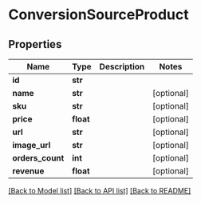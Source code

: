 # ConversionSourceProduct

## Properties
Name | Type | Description | Notes
------------ | ------------- | ------------- | -------------
**id** | **str** |  | 
**name** | **str** |  | [optional] 
**sku** | **str** |  | [optional] 
**price** | **float** |  | [optional] 
**url** | **str** |  | [optional] 
**image_url** | **str** |  | [optional] 
**orders_count** | **int** |  | [optional] 
**revenue** | **float** |  | [optional] 

[[Back to Model list]](../README.md#documentation-for-models) [[Back to API list]](../README.md#documentation-for-api-endpoints) [[Back to README]](../README.md)


